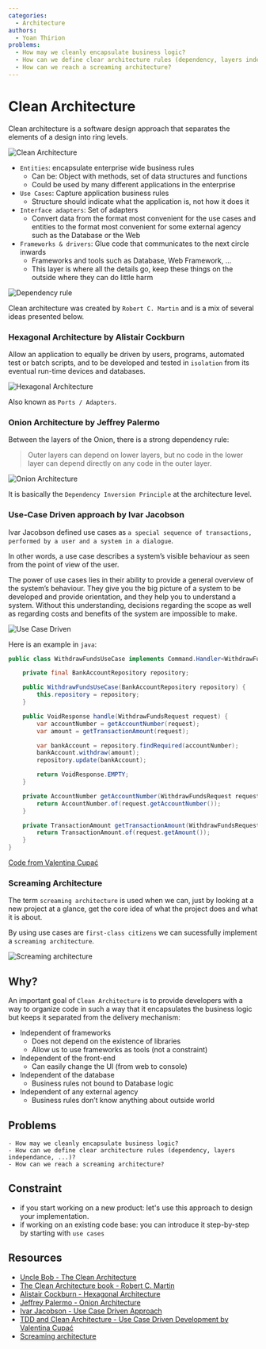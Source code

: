 ```yaml
---
categories:
  - Architecture
authors:
  - Yoan Thirion
problems:
  - How may we cleanly encapsulate business logic?
  - How can we define clear architecture rules (dependency, layers independance, ...)?
  - How can we reach a screaming architecture?
---
```


# Clean Architecture

Clean architecture is a software design approach that separates the elements of a design into ring levels.

![Clean Architecture](/images/clean-architecture.webp)

- `Entities`: encapsulate enterprise wide business rules
  - Can be: Object with methods, set of data structures and functions
  - Could be used by many different applications in the enterprise
- `Use Cases`: Capture application business rules
  - Structure should indicate what the application is, not how it does it
- `Interface adapters`: Set of adapters
  - Convert data from the format most convenient for the use cases and entities to the format most convenient for some external agency such as the Database or the Web
- `Frameworks & drivers`: Glue code that communicates to the next circle inwards
  - Frameworks and tools such as Database, Web Framework, ...
  - This layer is where all the details go, keep these things on the outside where they can do little harm

![Dependency rule](/images/clean-architecture-dependency-rule.webp)

Clean architecture was created by `Robert C. Martin` and is a mix of several ideas presented below.

### Hexagonal Architecture by Alistair Cockburn

Allow an application to equally be driven by users, programs, automated test or batch scripts, and to be developed and tested in `isolation` from its eventual run-time devices and databases.

![Hexagonal Architecture](/images/clean-archi-hexagonal-architecture.webp)

Also known as `Ports / Adapters`.

### Onion Architecture by Jeffrey Palermo

Between the layers of the Onion, there is a strong dependency rule:

> Outer layers can depend on lower layers, but no code in the lower layer can depend directly on any code in the outer layer.

![Onion Architecture](/images/clean-archi-onion.webp)

It is basically the `Dependency Inversion Principle` at the architecture level.

### Use-Case Driven approach by Ivar Jacobson

Ivar Jacobson defined use cases as `a special sequence of transactions, performed by a user and a system in a dialogue`.

In other words, a use case describes a system’s visible behaviour as seen from the point of view of the user.

The power of use cases lies in their ability to provide a general overview of the system’s behaviour. They give you the big picture of a system to be developed and provide orientation, and they help you to understand a system. Without this understanding, decisions regarding the scope as well as regarding costs and benefits of the system are impossible to make.

![Use Case Driven](/images/clean-archi-use-case.webp)

Here is an example in `java`:

```java
public class WithdrawFundsUseCase implements Command.Handler<WithdrawFundsRequest, VoidResponse> {

    private final BankAccountRepository repository;

    public WithdrawFundsUseCase(BankAccountRepository repository) {
        this.repository = repository;
    }

    public VoidResponse handle(WithdrawFundsRequest request) {
        var accountNumber = getAccountNumber(request);
        var amount = getTransactionAmount(request);

        var bankAccount = repository.findRequired(accountNumber);
        bankAccount.withdraw(amount);
        repository.update(bankAccount);

        return VoidResponse.EMPTY;
    }

    private AccountNumber getAccountNumber(WithdrawFundsRequest request) {
        return AccountNumber.of(request.getAccountNumber());
    }

    private TransactionAmount getTransactionAmount(WithdrawFundsRequest request) {
        return TransactionAmount.of(request.getAmount());
    }
}
```

[Code from Valentina Cupać](https://github.com/valentinacupac/banking-kata-java)

### Screaming Architecture

The term `screaming architecture` is used when we can, just by looking at a new project at a glance, get the core idea of what the project does and what it is about.

By using use cases are `first-class citizens` we can sucessfully implement a `screaming architecture`.

![Screaming architecture](/images/clean-archi-screaming.webp)

## Why?

An important goal of `Clean Architecture` is to provide developers with a way to organize code in such a way that it encapsulates the business logic but keeps it separated from the delivery mechanism:

- Independent of frameworks
  - Does not depend on the existence of libraries
  - Allow us to use frameworks as tools (not a constraint)
- Independent of the front-end
  - Can easily change the UI (from web to console)
- Independent of the database
  - Business rules not bound to Database logic
- Independent of any external agency
  - Business rules don’t know anything about outside world

## Problems

    - How may we cleanly encapsulate business logic?
    - How can we define clear architecture rules (dependency, layers independance, ...)?
    - How can we reach a screaming architecture?

## Constraint

- if you start working on a new product: let's use this approach to design your implementation.
- if working on an existing code base: you can introduce it step-by-step by starting with `use cases`

## Resources

- [Uncle Bob - The Clean Architecture](https://blog.cleancoder.com/uncle-bob/2012/08/13/the-clean-architecture.html)
- [The Clean Architecture book - Robert C. Martin](https://www.oreilly.com/library/view/clean-architecture-a/9780134494272/)
- [Alistair Cockburn - Hexagonal Architecture](https://alistair.cockburn.us/hexagonal-architecture/)
- [Jeffrey Palermo - Onion Architecture](https://jeffreypalermo.com/2008/07/the-onion-architecture-part-1/)
- [Ivar Jacobson - Use Case Driven Approach](https://www.ivarjacobson.com/publications/books/object-oriented-software-engineering-book)
- [TDD and Clean Architecture - Use Case Driven Development by Valentina Cupać](https://youtu.be/IZWLnn2fNko)
- [Screaming architecture](https://levelup.gitconnected.com/what-is-screaming-architecture-f7c327af9bb2)
